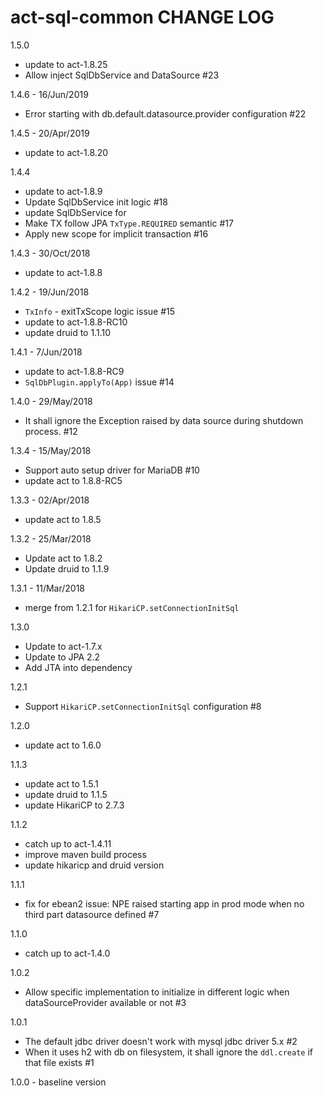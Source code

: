 # act-sql-common CHANGE LOG


1.5.0
* update to act-1.8.25
* Allow inject SqlDbService and DataSource #23

1.4.6 - 16/Jun/2019
* Error starting with db.default.datasource.provider configuration #22

1.4.5 - 20/Apr/2019
* update to act-1.8.20

1.4.4
* update to act-1.8.9
* Update SqlDbService init logic #18
* update SqlDbService for
* Make TX follow JPA `TxType.REQUIRED` semantic #17
* Apply new scope for implicit transaction #16

1.4.3 - 30/Oct/2018
* update to act-1.8.8

1.4.2 - 19/Jun/2018
* `TxInfo` - exitTxScope logic issue #15
* update to act-1.8.8-RC10
* update druid to 1.1.10

1.4.1 - 7/Jun/2018

* update to act-1.8.8-RC9
* `SqlDbPlugin.applyTo(App)` issue #14

1.4.0 - 29/May/2018

* It shall ignore the Exception raised by data source during shutdown process. #12

1.3.4 - 15/May/2018
* Support auto setup driver for MariaDB #10
* update act to 1.8.8-RC5

1.3.3 - 02/Apr/2018
* update act to 1.8.5

1.3.2 - 25/Mar/2018
* Update act to 1.8.2
* Update druid to 1.1.9

1.3.1 - 11/Mar/2018
* merge from 1.2.1 for `HikariCP.setConnectionInitSql`

1.3.0
* Update to act-1.7.x
* Update to JPA 2.2
* Add JTA into dependency

1.2.1
* Support `HikariCP.setConnectionInitSql` configuration #8

1.2.0
* update act to 1.6.0

1.1.3
* update act to 1.5.1
* update druid to 1.1.5
* update HikariCP to 2.7.3

1.1.2
* catch up to act-1.4.11
* improve maven build process
* update hikaricp and druid version

1.1.1
* fix for ebean2 issue: NPE raised starting app in prod mode when no third part datasource defined #7

1.1.0
* catch up to act-1.4.0

1.0.2
- Allow specific implementation to initialize in different logic when dataSourceProvider available or not #3 

1.0.1
- The default jdbc driver doesn't work with mysql jdbc driver 5.x #2 
- When it uses h2 with db on filesystem, it shall ignore the `ddl.create` if that file exists #1 

1.0.0 - baseline version
